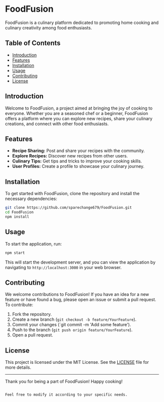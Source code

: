 # FoodFusion

FoodFusion is a culinary platform dedicated to promoting home cooking and culinary creativity among food enthusiasts.

## Table of Contents

- [Introduction](#introduction)
- [Features](#features)
- [Installation](#installation)
- [Usage](#usage)
- [Contributing](#contributing)
- [License](#license)

## Introduction

Welcome to FoodFusion, a project aimed at bringing the joy of cooking to everyone. Whether you are a seasoned chef or a beginner, FoodFusion offers a platform where you can explore new recipes, share your culinary creations, and connect with other food enthusiasts.

## Features

- **Recipe Sharing:** Post and share your recipes with the community.
- **Explore Recipes:** Discover new recipes from other users.
- **Culinary Tips:** Get tips and tricks to improve your cooking skills.
- **User Profiles:** Create a profile to showcase your culinary journey.

## Installation

To get started with FoodFusion, clone the repository and install the necessary dependencies:

```bash
git clone https://github.com/sparechange679/FoodFusion.git
cd FoodFusion
npm install
```

## Usage

To start the application, run:

```bash
npm start
```

This will start the development server, and you can view the application by navigating to `http://localhost:3000` in your web browser.

## Contributing

We welcome contributions to FoodFusion! If you have an idea for a new feature or have found a bug, please open an issue or submit a pull request. To contribute:

1. Fork the repository.
2. Create a new branch (`git checkout -b feature/YourFeature`).
3. Commit your changes (`git commit -m 'Add some feature').
4. Push to the branch (`git push origin feature/YourFeature`).
5. Open a pull request.

## License

This project is licensed under the MIT License. See the [LICENSE](LICENSE) file for more details.

---

Thank you for being a part of FoodFusion! Happy cooking!
```

Feel free to modify it according to your specific needs.
